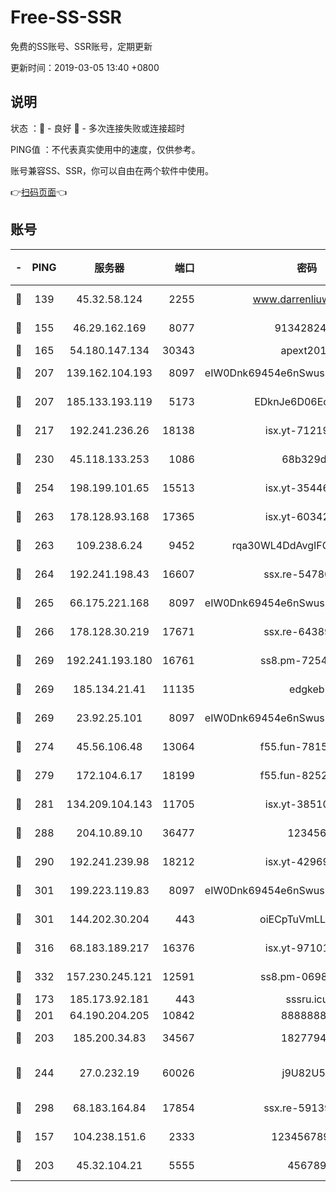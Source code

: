 # Free-SS-SSR

免费的SS账号、SSR账号，定期更新

更新时间：2019-03-05 13:40 +0800

## 说明

状态     ：🙂 - 良好 🙁 - 多次连接失败或连接超时

PING值   ：不代表真实使用中的速度，仅供参考。

账号兼容SS、SSR，你可以自由在两个软件中使用。

👉[扫码页面](https://liesauer.github.io/free-ss-ssr.github.io/)👈

## 账号

|-|PING|服务器|端口|密码|加密方式|区域|
|:----:|:----:|:-----:|-----:|:----:|:----:|:----:|
|🙂|139|45.32.58.124|2255|www.darrenliuwei.com|aes-256-cfb|JP|
|🙂|155|46.29.162.169|8077|9134282479|aes-256-cfb|RU|
|🙂|165|54.180.147.134|30343|apext2019|chacha20|KR|
|🙂|207|139.162.104.193|8097|eIW0Dnk69454e6nSwuspv9DmS201tQ0D|aes-256-cfb|JP|
|🙂|207|185.133.193.119|5173|EDknJe6D06EoWDaw|aes-256-cfb|US|
|🙂|217|192.241.236.26|18138|isx.yt-71219423|aes-256-cfb|US|
|🙂|230|45.118.133.253|1086|68b329da|aes-256-cfb|SG|
|🙂|254|198.199.101.65|15513|isx.yt-35446579|aes-256-cfb|US|
|🙂|263|178.128.93.168|17365|isx.yt-60342023|aes-256-cfb|SG|
|🙂|263|109.238.6.24|9452|rqa30WL4DdAvgIFG6Fs3znzTa|aes-256-cfb|FR|
|🙂|264|192.241.198.43|16607|ssx.re-54780207|aes-256-cfb|US|
|🙂|265|66.175.221.168|8097|eIW0Dnk69454e6nSwuspv9DmS201tQ0D|aes-256-cfb|US|
|🙂|266|178.128.30.219|17671|ssx.re-64389778|aes-256-cfb|SG|
|🙂|269|192.241.193.180|16761|ss8.pm-72545882|aes-256-cfb|US|
|🙂|269|185.134.21.41|11135|edgkeb|aes-256-cfb|GB|
|🙂|269|23.92.25.101|8097|eIW0Dnk69454e6nSwuspv9DmS201tQ0D|aes-256-cfb|US|
|🙂|274|45.56.106.48|13064|f55.fun-78155284|aes-256-cfb|US|
|🙂|279|172.104.6.17|18199|f55.fun-82524174|aes-256-cfb|US|
|🙂|281|134.209.104.143|11705|isx.yt-38510096|aes-256-cfb|SG|
|🙂|288|204.10.89.10|36477|123456|aes-256-cfb|US|
|🙂|290|192.241.239.98|18212|isx.yt-42969531|aes-256-cfb|US|
|🙂|301|199.223.119.83|8097|eIW0Dnk69454e6nSwuspv9DmS201tQ0D|aes-256-cfb|US|
|🙂|301|144.202.30.204|443|oiECpTuVmLLxk4Ts|aes-256-cfb|US|
|🙂|316|68.183.189.217|16376|isx.yt-97101614|aes-256-cfb|SG|
|🙂|332|157.230.245.121|12591|ss8.pm-06983018|aes-256-cfb|SG|
|🙂|173|185.173.92.181|443|sssru.icu|rc4-md5|RU|
|🙂|201|64.190.204.205|10842|88888888|rc4-md5|US|
|🙂|203|185.200.34.83|34567|18277940|aes-256-cfb|US|
|🙂|244|27.0.232.19|60026|j9U82U53|xchacha20-ietf-poly1305|HK|
|🙂|298|68.183.164.84|17854|ssx.re-59139311|aes-256-cfb|US|
|🙁|157|104.238.151.6|2333|12345678900|aes-256-cfb|JP|
|🙁|203|45.32.104.21|5555|456789|aes-256-cfb|SG|
